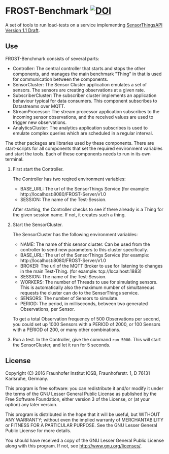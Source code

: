 # FROST-Benchmark [![DOI](https://zenodo.org/badge/251536677.svg)](https://zenodo.org/badge/latestdoi/251536677)

A set of tools to run load-tests on a service implementing [SensorThingsAPI Version 1.1 Draft](https://portal.ogc.org/files/92752). 

## Use

FROST-Benchmark consists of several parts:
* Controller: The central controller that starts and stops the other components, and manages the main benchmark "Thing" in that is used
  for communication between the components.
* SensorCluster: The Sensor Cluster application emulates a set of sensors. The sensors are creating observations at a given rate.
* SubscriberCluster: The subscriber cluster implements an application behaviour typical for data consumers. This component subscribes to Datastreams over MQTT.
* StreamProcessor: The stream processor application subscribes to the incoming sensor observations, and the received values are used to trigger new observations. 
* AnalyticsCluster: The analytics application subscribes is used to emulate complex queries which are scheduled in a regular interval.

The other packages are libraries used by these components. There are start-scripts for all components that set the required environment variables
and start the tools. Each of these components needs to run in its own terminal.

1. First start the Controller.

   The Controller has two reqired environment variables:
   * BASE_URL: The url of the SensorThings Service (for example: http://localhost:8080/FROST-Server/v1.0
   * SESSION: The name of the Test-Session.

   After starting, the Controller checks to see if there already is a Thing for the given
   session name. If not, it creates such a thing.

2. Start the SensorCluster.

   The SensorCluster has the following environment variables:
   * NAME: The name of this sensor cluster. Can be used from the controller to send
     new parameters to this cluster specifically.
   * BASE_URL: The url of the SensorThings Service (for example: http://localhost:8080/FROST-Server/v1.0
   * BROKER: The url of the MQTT Broker to use for listening to changes in the main Test-Thing. (for example: tcp://localhost:1883)
   * SESSION: The name of the Test-Session.
   * WORKERS: The number of Threads to use for simulating sensors. This is automatically
     also the maximum number of simultaneous requests the cluster can do to the SensorThings service.
   * SENSORS: The number of Sensors to simulate.
   * PERIOD: The period, in milliseconds, between two generated Observations, per Sensor.

   To get a total Observation frequency of 500 Observations per second, you could set up 1000 Sensors with a PERIOD of 2000, or 100 Sensors
   with a PERIOD of 200, or many other combinations.

3. Run a test. In the Controller, give the command `run 5000`. This will start the SensorCluster, and let it run for 5 seconds.

## License

Copyright (C) 2016 Fraunhofer Institut IOSB, Fraunhoferstr. 1, D 76131
Karlsruhe, Germany.

This program is free software: you can redistribute it and/or modify
it under the terms of the GNU Lesser General Public License as published by
the Free Software Foundation, either version 3 of the License, or
(at your option) any later version.

This program is distributed in the hope that it will be useful,
but WITHOUT ANY WARRANTY; without even the implied warranty of
MERCHANTABILITY or FITNESS FOR A PARTICULAR PURPOSE.  See the
GNU Lesser General Public License for more details.

You should have received a copy of the GNU Lesser General Public License
along with this program.  If not, see <http://www.gnu.org/licenses/>.
